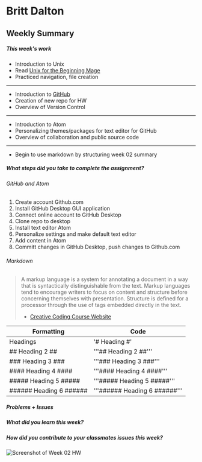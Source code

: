 # Britt Dalton #

## Weekly Summary ##

##### This week's work #####

* Introduction to Unix
* Read [Unix for the Beginning Mage](http://unixmages.com/ufbm.pdf)
* Practiced navigation, file creation
---
* Introduction to [GitHub](https://github.com)
* Creation of new repo for HW
* Overview of Version Control
---
* Introduction to Atom
* Personalizing themes/packages for text editor for GitHub
* Overview of collaboration and public source code
---
* Begin to use markdown by structuring week 02 summary


##### What steps did you take to complete the assignment? #####

###### GitHub and Atom ######
1. Create account Github.com
2. Install GitHub Desktop GUI application
3. Connect online account to GitHub Desktop
3. Clone repo to desktop
4. Install text editor Atom
5. Personalize settings and make default text editor
6. Add content in Atom
7. Committ changes in GitHub Desktop, push changes to Github.com


###### Markdown ######
>A markup language is a system for annotating a document in a way that is syntactically distinguishable from the text. Markup languages tend to encourage writers to focus on content and structure before concerning themselves with presentation. Structure is defined for a processor through the use of tags embedded directly in the text.
> - [Creative Coding Course Website](https://montana-media-arts.github.io/creative-coding-1/modules/week-2/markup/)


|Formatting | Code|
|---------- | -----|
| Headings | '# Heading #'|
|## Heading 2 ## | '''## Heading 2 ##'''|
|### Heading 3 ### | '''### Heading 3 ###'''|
|#### Heading 4 #### | '''#### Heading 4 ####'''|
|##### Heading 5 ##### | '''##### Heading 5 #####'''|
|###### Heading 6 ###### | '''###### Heading 6 ######'''|

##### Problems + Issues #####

##### What did you learn this week? #####

##### How did you contribute to your classmates issues this week? #####


![Screenshot of Week 02 HW](name-of-the-image-file.jpg)
